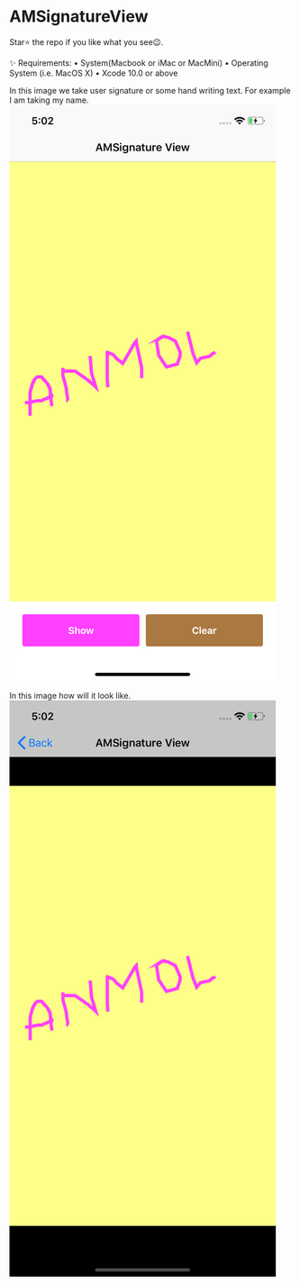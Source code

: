 # AMSignatureView

Star⭐ the repo if you like what you see😉.

✨ Requirements:
• System(Macbook or iMac or MacMini)
• Operating System (i.e. MacOS X)
• Xcode 10.0 or above

In this image we take user signature or some hand writing text. For example I am taking my name.
<img src="1.png"/>

In this image how will it look like.
<img src="2.png"/>
